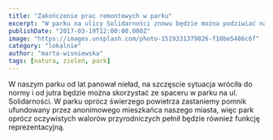 ```yaml
---
title: "Zakończenie prac remontowych w parku"
excerpt: "W parku na ulicy Solidarności znowu będzie można podziwiać naturę"
publishDate: "2017-03-19T12:00:00.000Z"
image: "https://images.unsplash.com/photo-1519331379826-f10be5486c6f"
category: "lokalnie"
author: "marta-wisniewska"
tags: [natura, zieleń, park]
---
```

W naszym parku od lat panował nieład, na szczęscie sytuacja wróciła do normy i od jutra będzie można skorzystać ze spaceru w parku na ul. Solidarności.
W parku oprócz świerzego powietrza zastaniemy pomnik ufundowany przez anonimowego mieszkańca naszego miasta, więc park oprócz oczywistych walorów przyrodniczych pełnił będzie również funkcję reprezentacyjną.
